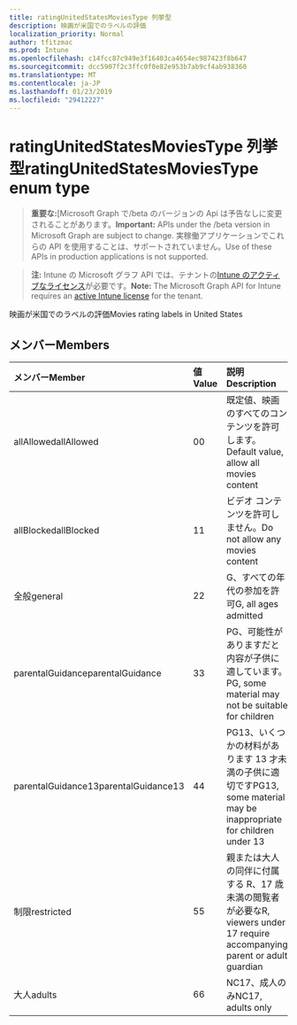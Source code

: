 ```yaml
---
title: ratingUnitedStatesMoviesType 列挙型
description: 映画が米国でのラベルの評価
localization_priority: Normal
author: tfitzmac
ms.prod: Intune
ms.openlocfilehash: c14fcc87c949e3f16403ca4654ec987423f8b647
ms.sourcegitcommit: dcc5907f2c3ffc0f0e82e953b7ab9cf4ab938360
ms.translationtype: MT
ms.contentlocale: ja-JP
ms.lasthandoff: 01/23/2019
ms.locfileid: "29412227"
---
```

# <a name="ratingunitedstatesmoviestype-enum-type"></a><span data-ttu-id="1732a-103">ratingUnitedStatesMoviesType 列挙型</span><span class="sxs-lookup"><span data-stu-id="1732a-103">ratingUnitedStatesMoviesType enum type</span></span>

> <span data-ttu-id="1732a-104">**重要な:**[Microsoft Graph で/beta のバージョンの Api は予告なしに変更されることがあります。</span><span class="sxs-lookup"><span data-stu-id="1732a-104">**Important:** APIs under the /beta version in Microsoft Graph are subject to change.</span></span> <span data-ttu-id="1732a-105">実稼働アプリケーションでこれらの API を使用することは、サポートされていません。</span><span class="sxs-lookup"><span data-stu-id="1732a-105">Use of these APIs in production applications is not supported.</span></span>

> <span data-ttu-id="1732a-106">**注:** Intune の Microsoft グラフ API では、テナントの[Intune のアクティブなライセンス](https://go.microsoft.com/fwlink/?linkid=839381)が必要です。</span><span class="sxs-lookup"><span data-stu-id="1732a-106">**Note:** The Microsoft Graph API for Intune requires an [active Intune license](https://go.microsoft.com/fwlink/?linkid=839381) for the tenant.</span></span>

<span data-ttu-id="1732a-107">映画が米国でのラベルの評価</span><span class="sxs-lookup"><span data-stu-id="1732a-107">Movies rating labels in United States</span></span>

## <a name="members"></a><span data-ttu-id="1732a-108">メンバー</span><span class="sxs-lookup"><span data-stu-id="1732a-108">Members</span></span>
|<span data-ttu-id="1732a-109">メンバー</span><span class="sxs-lookup"><span data-stu-id="1732a-109">Member</span></span>|<span data-ttu-id="1732a-110">値</span><span class="sxs-lookup"><span data-stu-id="1732a-110">Value</span></span>|<span data-ttu-id="1732a-111">説明</span><span class="sxs-lookup"><span data-stu-id="1732a-111">Description</span></span>|
|:---|:---|:---|
|<span data-ttu-id="1732a-112">allAllowed</span><span class="sxs-lookup"><span data-stu-id="1732a-112">allAllowed</span></span>|<span data-ttu-id="1732a-113">0</span><span class="sxs-lookup"><span data-stu-id="1732a-113">0</span></span>|<span data-ttu-id="1732a-114">既定値、映画のすべてのコンテンツを許可します。</span><span class="sxs-lookup"><span data-stu-id="1732a-114">Default value, allow all movies content</span></span>|
|<span data-ttu-id="1732a-115">allBlocked</span><span class="sxs-lookup"><span data-stu-id="1732a-115">allBlocked</span></span>|<span data-ttu-id="1732a-116">1</span><span class="sxs-lookup"><span data-stu-id="1732a-116">1</span></span>|<span data-ttu-id="1732a-117">ビデオ コンテンツを許可しません。</span><span class="sxs-lookup"><span data-stu-id="1732a-117">Do not allow any movies content</span></span>|
|<span data-ttu-id="1732a-118">全般</span><span class="sxs-lookup"><span data-stu-id="1732a-118">general</span></span>|<span data-ttu-id="1732a-119">2</span><span class="sxs-lookup"><span data-stu-id="1732a-119">2</span></span>|<span data-ttu-id="1732a-120">G、すべての年代の参加を許可</span><span class="sxs-lookup"><span data-stu-id="1732a-120">G, all ages admitted</span></span>|
|<span data-ttu-id="1732a-121">parentalGuidance</span><span class="sxs-lookup"><span data-stu-id="1732a-121">parentalGuidance</span></span>|<span data-ttu-id="1732a-122">3</span><span class="sxs-lookup"><span data-stu-id="1732a-122">3</span></span>|<span data-ttu-id="1732a-123">PG、可能性がありますだと内容が子供に適しています。</span><span class="sxs-lookup"><span data-stu-id="1732a-123">PG, some material may not be suitable for children</span></span>|
|<span data-ttu-id="1732a-124">parentalGuidance13</span><span class="sxs-lookup"><span data-stu-id="1732a-124">parentalGuidance13</span></span>|<span data-ttu-id="1732a-125">4</span><span class="sxs-lookup"><span data-stu-id="1732a-125">4</span></span>|<span data-ttu-id="1732a-126">PG13、いくつかの材料があります 13 才未満の子供に適切です</span><span class="sxs-lookup"><span data-stu-id="1732a-126">PG13, some material may be inappropriate for children under 13</span></span>|
|<span data-ttu-id="1732a-127">制限</span><span class="sxs-lookup"><span data-stu-id="1732a-127">restricted</span></span>|<span data-ttu-id="1732a-128">5</span><span class="sxs-lookup"><span data-stu-id="1732a-128">5</span></span>|<span data-ttu-id="1732a-129">親または大人の同伴に付属する R、17 歳未満の閲覧者が必要な</span><span class="sxs-lookup"><span data-stu-id="1732a-129">R, viewers under 17 require accompanying parent or adult guardian</span></span>|
|<span data-ttu-id="1732a-130">大人</span><span class="sxs-lookup"><span data-stu-id="1732a-130">adults</span></span>|<span data-ttu-id="1732a-131">6</span><span class="sxs-lookup"><span data-stu-id="1732a-131">6</span></span>|<span data-ttu-id="1732a-132">NC17、成人のみ</span><span class="sxs-lookup"><span data-stu-id="1732a-132">NC17, adults only</span></span>|




